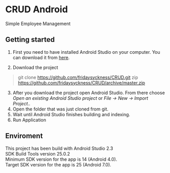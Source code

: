 # CRUD Android
Simple Employee Management

Getting started
-------------
1. First you need to have installed Android Studio on your computer. You can download it from [here](https://developer.android.com/sdk/index.html).

2. Download the project
> git clone https://github.com/fridaysyckness/CRUD.git
> zip https://github.com/fridaysyckness/CRUD/archive/master.zip

3. After you download the project open Android Studio. From there choose *Open an existing Android Studio project* or *File -> New -> Import Project..*
4. Open the folder that was just cloned from git.
5. Wait until Android Studio finishes building and indexing.
6. Run Application

## Enviroment
This project has been build with Android Studio 2.3
</br>SDK Build Tools version 25.0.2 
</br>Minimum SDK version for the app is 14 (Android 4.0). 
</br>Target SDK version for the app is 25 (Android 7.0). 
